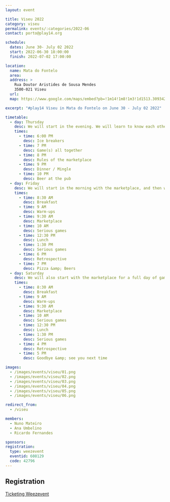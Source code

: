 ```yaml
---
layout: event

title: Viseu 2022
category: viseu
permalink: events/:categories/2022-06
contact: porto@play14.org

schedule:
  dates: June 30- July 02 2022
  start: 2022-06-30 18:00:00
  finish: 2022-07-02 17:00:00

location:
  name: Mata do Fontelo
  area:
  address: >
    Rua Doutor Aristides de Sousa Mendes
    3500-021 Viseu
  url: 
  map: https://www.google.com/maps/embed?pb=!1m14!1m8!1m3!1d1513.3093423855273!2d-7.9018435!3d40.6603352!3m2!1i1024!2i768!4f13.1!3m3!1m2!1s0xd233644435baff1%3A0x2254607db29b1d0e!2sSolar%20Do%20Dao%20Wine!5e0!3m2!1sen!2slu!4v1650543896011!5m2!1sen!2slu

excerpt: "#play14 Viseu in Mata do Fontelo on June 30 - July 02 2022"

timetable:
  - day: Thursday
    desc: We will start in the evening. We will learn to know each other and share a nice dinner all together.
    times:
      - time: 6:00 PM
        desc: Ice breakers
      - time: 7 PM
        desc: Game(s) all together
      - time: 8 PM
        desc: Rules of the marketplace
      - time: 9 PM
        desc: Dinner / Mingle
      - time: 10 PM
        desc: Beer at the pub
  - day: Friday
    desc: We will start in the morning with the marketplace, and then we will play games all day long.
    times:
      - time: 8:30 AM
        desc: Breakfast
      - time: 9 AM
        desc: Warm-ups
      - time: 9:30 AM
        desc: Marketplace
      - time: 10 AM
        desc: Serious games
      - time: 12:30 PM
        desc: Lunch
      - time: 1:30 PM
        desc: Serious games
      - time: 6 PM
        desc: Retrospective
      - time: 7 PM
        desc: Pizza &amp; Beers
  - day: Saturday
    desc: We will also start with the marketplace for a full day of games. Whoever needs to catch a plane can leave earlier.
    times:
      - time: 8:30 AM
        desc: Breakfast
      - time: 9 AM
        desc: Warm-ups
      - time: 9:30 AM
        desc: Marketplace
      - time: 10 AM
        desc: Serious games
      - time: 12:30 PM
        desc: Lunch
      - time: 1:30 PM
        desc: Serious games
      - time: 4 PM
        desc: Retrospective
      - time: 5 PM
        desc: Goodbye &amp; see you next time

images:
  - /images/events/viseu/01.png
  - /images/events/viseu/02.png
  - /images/events/viseu/03.png
  - /images/events/viseu/04.png
  - /images/events/viseu/05.png
  - /images/events/viseu/06.png

redirect_from:
  - /viseu

members:
  - Nuno Mateiro
  - Ana Umbelino
  - Ricardo Fernandes

sponsors:
registration:
  type: weezevent
  eventid: 608129
  code: 42796
---
```


## Registration

<a id="register"></a>

<a title="Ticketing"
   href="https://weezevent.com/?c=sys_widget"
   class="weezevent-widget-integration"
   data-src="https://widget.weezevent.com/ticket/E608129/?code=42796&locale=en-GB&width_auto=1&color_primary=00AEEF"
   data-width="650"
   data-height="600"
   data-id="608129"
   data-resize="1"
   data-width_auto="1"
   data-noscroll="0"
   data-use-container="yes"
   data-type="neo"
   target="_blank">Ticketing Weezevent</a>

<script type="text/javascript" src="https://widget.weezevent.com/weez.js"></script>

